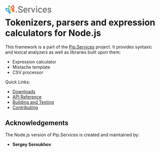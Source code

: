 # <img src="https://github.com/pip-services/pip-services/raw/master/design/Logo.png" alt="Pip.Services Logo" style="max-width:30%"> <br/> Tokenizers, parsers and expression calculators for Node.js

This framework is a part of the [Pip.Services](https://github.com/pip-services/pip-services) project.
It provides syntaxic and lexical analyzers as well as libraries built upon them:
- Expression calculator
- Mistache template
- CSV processor

Quick Links:

* [Downloads](https://github.com/pip-services3-node/pip-services3-expressions-node/blob/master/docs/Downloads.md)
* [API Reference](https://pip-services3-node.github.io/pip-services3-expressions-node/globals.html)
* [Building and Testing](https://github.com/pip-services3-node/pip-services3-expressions-node/blob/master/docs/Development.md)
* [Contributing](https://github.com/pip-services3-node/pip-services3-expressions-node/blob/master/docs/Development.md#contrib)

## Acknowledgements

The Node.js version of Pip.Services is created and maintained by:
- **Sergey Seroukhov**
